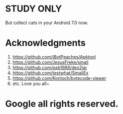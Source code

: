 # STUDY ONLY
But collect cats in your Android 7.0 now.

# Acknowledgments
1. https://github.com/iBotPeaches/Apktool
2. https://github.com/JesusFreke/smali
3. https://github.com/pxb1988/dex2jar
4. https://github.com/testwhat/SmaliEx
5. https://github.com/Konloch/bytecode-viewer
6. etc. Love you all~

# Google all rights reserved.
